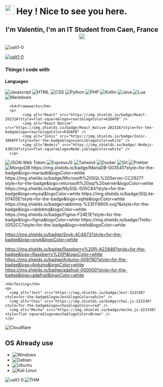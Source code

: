 <h1><img src="https://media0.giphy.com/media/jpbnoe3UIa8TU8LM13/200w.webp?cid=ecf05e47d8cfaagmmar1dfiwjx5wd49llzyezwbeditfzyau&rid=200w.webp&ct=g" width="30"/> Hey ! Nice to see you here.</h1>

<h2 align="center">I'm Valentin, I'm an IT Student from Caen, France <img src="https://cdn-icons-png.flaticon.com/512/197/197560.png" width="20"/></h2>



<p align="left"> <img src="https://komarev.com/ghpvc/?username=valt1-0&label=Profile%20views&color=0e75b6&style=flat" alt="valt1-0" /> </p>

<p align="left"> <a href="https://github.com/ryo-ma/github-profile-trophy"><img src="https://github-profile-trophy.vercel.app/?username=valt1-0" alt="valt1-0" /></a> 


<h3>Things I code with</h3>
<p>
      <h4>Languages</h4>
      <p>
            <img alt="Javascript" src="https://img.shields.io/badge/JavaScript-323330?style=for-the-badge&logo=javascript&logoColor=F7DF1E" />
            <img alt="HTML" src="https://img.shields.io/badge/HTML5-E34F26?style=for-the-badge&logo=html5&logoColor=white" />
            <img alt="CSS" src="https://img.shields.io/badge/CSS3-1572B6?style=for-the-badge&logo=css3&logoColor=white" />
            <img alt="Python" src="https://img.shields.io/badge/Python-14354C?style=for-the-badge&logo=python&logoColor=white" />
            <img alt="PHP" src="https://img.shields.io/badge/PHP-777BB4?style=for-the-badge&logo=php&logoColor=white" />
            <img alt="Kotlin" src="https://img.shields.io/badge/Kotlin-0095D5?&style=for-the-badge&logo=kotlin&logoColor=white" />
            <img alt="Java" src="https://img.shields.io/badge/Java-ED8B00?style=for-the-badge&logo=openjdk&logoColor=white" />
            <img alt="Lua" src="https://img.shields.io/badge/Lua-2C2D72?style=for-the-badge&logo=lua&logoColor=white" />
            <img alt="Markdown" src="https://img.shields.io/badge/Markdown-000000?style=for-the-badge&logo=markdown&logoColor=white" />
      </p>

      <h4>Frameworks</h4>
      <p>
            <img alt="React" src="https://img.shields.io/badge/React-20232A?style=flat-square&logo=react&logoColor=61DAFB" />
            <img alt="React Native" src="https://img.shields.io/badge/React_Native-20232A?style=for-the-badge&logo=react&logoColor=61DAFB" />
            <img alt="Ionic" src="https://img.shields.io/badge/Ionic-3880FF?style=for-the-badge&logo=ionic&logoColor=white" />   
            <img alt="Nodejs" src="https://img.shields.io/badge/-Nodejs-43853d?style=flat-square&logo=Node.js&logoColor=white" />
      </p>
  
  
  <img alt="JSON Web Token" src="https://img.shields.io/badge/json%20web%20tokens-323330?style=for-the-badge&logo=json-web-tokens&logoColor=pink" />
              <img alt="ExpressJS" src="https://img.shields.io/badge/Express.js-404D59?style=flat-square"/>

  <img alt="Tailwind" src="https://img.shields.io/badge/Tailwind_CSS-38B2AC?style=flat-square&logo=tailwind-css&logoColor=white" /> 
  <img alt="Docker" src="https://img.shields.io/badge/-Docker-46a2f1?style=flat-square&logo=docker&logoColor=white" />
  <img alt="Git" src="https://img.shields.io/badge/-Git-F05032?style=flat-square&logo=git&logoColor=white" />
  <img alt="Prettier" src="https://img.shields.io/badge/-Prettier-F7B93E?style=flat-square&logo=prettier&logoColor=white" />
  <img alt="MongoDB" src="https://img.shields.io/badge/-MongoDB-13aa52?style=flat-square&logo=mongodb&logoColor=white" />
  https://img.shields.io/badge/MariaDB-003545?style=for-the-badge&logo=mariadb&logoColor=white
https://img.shields.io/badge/Microsoft%20SQL%20Server-CC2927?style=for-the-badge&logo=microsoft%20sql%20server&logoColor=white
https://img.shields.io/badge/MySQL-005C84?style=for-the-badge&logo=mysql&logoColor=white
https://img.shields.io/badge/SQLite-07405E?style=for-the-badge&logo=sqlite&logoColor=white
https://img.shields.io/badge/rabbitmq-%23FF6600.svg?&style=for-the-badge&logo=rabbitmq&logoColor=white
https://img.shields.io/badge/Figma-F24E1E?style=for-the-badge&logo=figma&logoColor=white
https://img.shields.io/badge/Trello-0052CC?style=for-the-badge&logo=trello&logoColor=white


https://img.shields.io/badge/Snyk-4C4A73?style=for-the-badge&logo=snyk&logoColor=white

https://img.shields.io/badge/Raspberry%20Pi-A22846?style=for-the-badge&logo=Raspberry%20Pi&logoColor=white
https://img.shields.io/badge/Arduino-00979D?style=for-the-badge&logo=Arduino&logoColor=white
	https://img.shields.io/badge/adafruit-000000?style=for-the-badge&logo=adafruit&logoColor=white


    <h4>Testing</h4>
    <p>
      <img alt="Jest" src="https://img.shields.io/badge/Jest-323330?style=for-the-badge&logo=Jest&logoColor=white" />
      <img alt="Chai" src="https://img.shields.io/badge/chai.js-323330?style=for-the-badge&logo=chai&logoColor=red" />
      <img alt="Mocha" src="https://img.shields.io/badge/mocha.js-323330?style=flat-square&logo=mocha&logoColor=Brown" />
    </p>
</p>

<p>
  <img alt ="Cloudflare" src="https://img.shields.io/badge/Cloudflare-F38020?style=flat-square&logo=Cloudflare&logoColor=white"/>
</p>

<h2>OS Already use</h2>
<p>
  <ul>
    <li><img alt="Windows" src="https://img.shields.io/badge/Windows-0078D6?style=flat-square&logo=windows&logoColor=white"/></li>
    <li><img alt="Debian" src="https://img.shields.io/badge/Debian-A81D33?style=flat-square&logo=debian&logoColor=white" /></li>
    <li><img alt="Ubuntu" src="https://img.shields.io/badge/Ubuntu-E95420?style=flat-square&logo=ubuntu&logoColor=white" /></li>
    <li><img alt="Kali Linux" src="https://img.shields.io/badge/Kali_Linux-557C94?style=for-the-badge&logo=kali-linux&logoColor=white" /></li>
  </ul>
</p>

<p><img align="left" src="https://github-readme-stats.vercel.app/api/top-langs?username=valt1-0&show_icons=true&locale=en&layout=compact" alt="valt1-0" /></p>

![THM](https://tryhackme-badges.s3.amazonaws.com/Valt.png)
